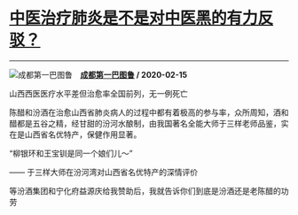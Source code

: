 # [中医治疗肺炎是不是对中医黑的有力反驳？](https://www.zhihu.com/answer/1018074236)

------------------------------------------------------------------

![成都第一巴图鲁](https://pic4.zhimg.com/v2-36f44fb9781d5b17ba6a59340e700391.jpg?source=1940ef5c "成都第一巴图鲁")&emsp;**[成都第一巴图鲁](https://www.zhihu.com/people/di-san-ge-chang-xin-hou-da-yo) / 2020-02-15**

山西西医医疗水平差但治愈率全国前列，无一例死亡


陈醋和汾酒在治愈山西省肺炎病人的过程中都有着极高的参与率，众所周知，酒和醋都是五谷之精，经甘甜的汾河水酿制，由我国著名全能大师于三样老师品鉴，实在是山西省名优特产，保健作用显著。


“柳银环和王宝钏是同一个娘们儿～”

—— 于三样大师在汾河湾对山西省名优特产的深情评价


等汾酒集团和宁化府益源庆给我赞助后，我就告诉你们到底是汾酒还是老陈醋的功劳



